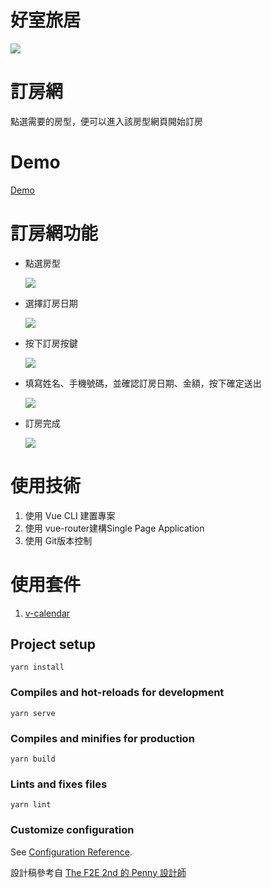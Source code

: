 # 好室旅居
<img src="https://github.com/wen-pin/wen-pin.github.io/blob/main/README%E5%9C%96%E7%89%87/%E6%88%AA%E5%9C%96%202021-05-17%2016.47.09.png">

# 訂房網
點選需要的房型，便可以進入該房型網頁開始訂房

# Demo

  <a href="https://wen-pin.github.io/book-room/#/">Demo<a/>

# 訂房網功能
* 點選房型

  <img src="https://github.com/wen-pin/wen-pin.github.io/blob/main/README%E5%9C%96%E7%89%87/%E6%88%AA%E5%9C%96%202021-05-17%2017.23.18.png">

* 選擇訂房日期

  <img src="https://github.com/wen-pin/wen-pin.github.io/blob/main/README%E5%9C%96%E7%89%87/%E6%88%AA%E5%9C%96%202021-05-17%2016.48.05.png">

* 按下訂房按鍵

  <img src="https://github.com/wen-pin/wen-pin.github.io/blob/main/README%E5%9C%96%E7%89%87/%E6%88%AA%E5%9C%96%202021-05-17%2016.49.00.png">

* 填寫姓名、手機號碼，並確認訂房日期、金額，按下確定送出

  <img src="https://github.com/wen-pin/wen-pin.github.io/blob/main/README%E5%9C%96%E7%89%87/%E6%88%AA%E5%9C%96%202021-05-17%2016.49.58.png">
  
* 訂房完成

  <img src="https://github.com/wen-pin/wen-pin.github.io/blob/main/README%E5%9C%96%E7%89%87/%E6%88%AA%E5%9C%96%202021-05-17%2016.50.38.png">

# 使用技術
  1. 使用 Vue CLI 建置專案
  1. 使用 vue-router建構Single Page Application
  2. 使用 Git版本控制

# 使用套件

  1. [v-calendar](https://github.com/nathanreyes/v-calendar)

## Project setup
```
yarn install
```

### Compiles and hot-reloads for development
```
yarn serve
```

### Compiles and minifies for production
```
yarn build
```

### Lints and fixes files
```
yarn lint
```

### Customize configuration
See [Configuration Reference](https://cli.vuejs.org/config/).
  
設計稿參考自 [The F2E 2nd 的 Penny 設計師](https://challenge.thef2e.com/user/2232?schedule=3968#works-3968)
